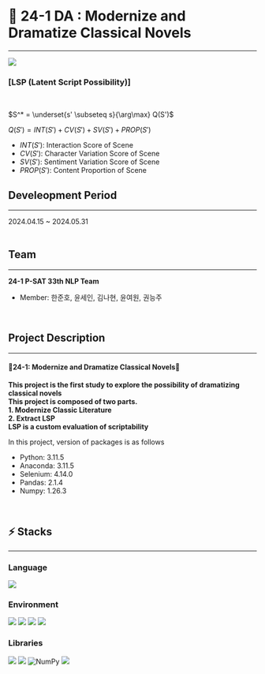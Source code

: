 # 🚀 24-1 DA : Modernize and Dramatize Classical Novels
___
<div class="image-container">
  <img src="https://github.com/opkwisdom/24-1-DA/assets/106043013/c2721b4d-276d-462f-b5c8-70b57db7cf7b">
</div>

<h3>[LSP (Latent Script Possibility)]</h3><br>

$S^* = \underset{s' \subseteq s}{\arg\max} Q(S')$

$Q(S') = INT(S') + CV(S') + SV(S') + PROP(S')$<br>

* $INT(S')$: Interaction Score of Scene
* $CV(S')$: Character Variation Score of Scene
* $SV(S')$: Sentiment Variation Score of Scene
* $PROP(S')$: Content Proportion of Scene

## Develeopment Period
___
2024.04.15 ~ 2024.05.31
<br><br>

## Team
___
**24-1 P-SAT 33th NLP Team**
* Member: 한준호, 윤세인, 김나현, 윤여원, 권능주
<br>

## Project Description
___
#### **🎉24-1: Modernize and Dramatize Classical Novels🎉**
**This project is the first study to explore the possibility of dramatizing classical novels**<br>
**This project is composed of two parts.**<br>
**1. Modernize Classic Literature**<br>
**2. Extract LSP**<br>
**LSP is a custom evaluation of scriptability**<br>

In this project, version of packages is as follows
* Python: 3.11.5
* Anaconda: 3.11.5
* Selenium: 4.14.0
* Pandas: 2.1.4
* Numpy: 1.26.3
<br>

## ⚡ Stacks
___
### Language
<div>
  <img src="https://img.shields.io/badge/python-3776AB?style=for-the-badge&logo=python&logoColor=white">  
</div>

### Environment
<div>
  <img src="https://img.shields.io/badge/Visual Studio Code-007ACC?style=for-the-badge&logo=Visual Studio Code&logoColor=white"/>
  <img src="https://img.shields.io/badge/Anaconda-%2344A833.svg?style=for-the-badge&logo=anaconda&logoColor=white">
  <img src="https://img.shields.io/badge/git-F05032?style=for-the-badge&logo=git&logoColor=white">
  <img src="https://img.shields.io/badge/github-181717?style=for-the-badge&logo=github&logoColor=white">
</div>

### Libraries
<div>
  <img src="https://img.shields.io/badge/-selenium-43B02A?style=for-the-badge&logo=selenium&logoColor=white">
  <img src="https://img.shields.io/badge/pandas-150458?style=for-the-badge&logo=pandas&logoColor=white">
  <img src="https://img.shields.io/badge/numpy-%23013243.svg?style=for-the-badge&logo=numpy&logoColor=white" alt="NumPy">
  <img src="https://img.shields.io/badge/%F0%9F%A4%97-Huggingface-yellow?style=for-the-badge">
</div>


